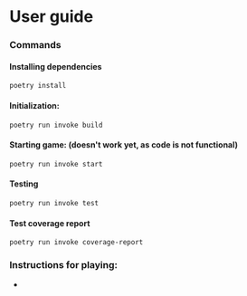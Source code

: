 # User guide
### Commands
#### Installing dependencies
`poetry install`
#### Initialization:
`poetry run invoke build`
#### Starting game: (doesn't work yet, as code is not functional)
`poetry run invoke start`
#### Testing
`poetry run invoke test`
#### Test coverage report
`poetry run invoke coverage-report`
### Instructions for playing:
-
